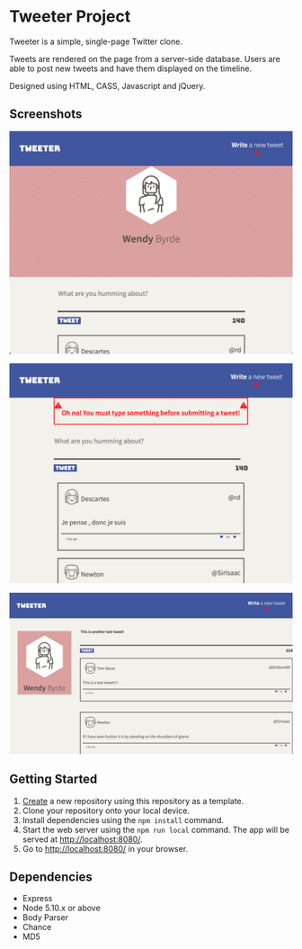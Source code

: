 # Tweeter Project

Tweeter is a simple, single-page Twitter clone.

Tweets are rendered on the page from a server-side database. Users are able to post new tweets and have them displayed on the timeline.

Designed using HTML, CASS, Javascript and jQuery.


## Screenshots

!["Screenshot of nav, header, and tweet box"](https://github.com/dganai/tweeter/blob/master/docs/reg_view.png?raw=true)

!["Screenshot of error message if text box empty"](https://github.com/dganai/tweeter/blob/master/docs/body_error.png?raw=true)

!["Screenshot of desktop design"](https://github.com/dganai/tweeter/blob/master/docs/desktop_view.png?raw=true)

## Getting Started

1. [Create](https://docs.github.com/en/repositories/creating-and-managing-repositories/creating-a-repository-from-a-template) a new repository using this repository as a template.
2. Clone your repository onto your local device.
3. Install dependencies using the `npm install` command.
3. Start the web server using the `npm run local` command. The app will be served at <http://localhost:8080/>.
4. Go to <http://localhost:8080/> in your browser.

## Dependencies

- Express
- Node 5.10.x or above
- Body Parser
- Chance
- MD5
